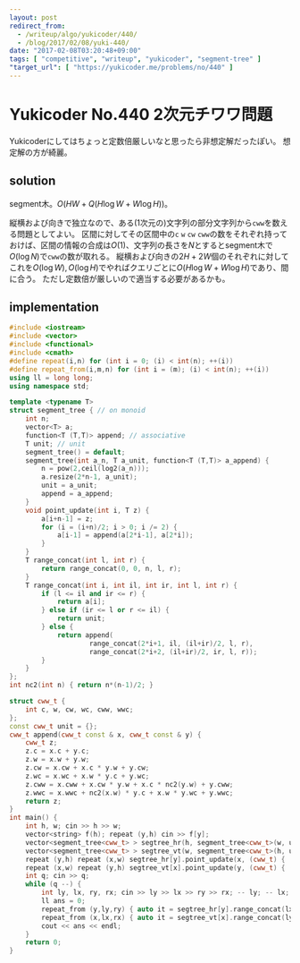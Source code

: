 ```yaml
---
layout: post
redirect_from:
  - /writeup/algo/yukicoder/440/
  - /blog/2017/02/08/yuki-440/
date: "2017-02-08T03:20:48+09:00"
tags: [ "competitive", "writeup", "yukicoder", "segment-tree" ]
"target_url": [ "https://yukicoder.me/problems/no/440" ]
---
```


# Yukicoder No.440 2次元チワワ問題

Yukicoderにしてはちょっと定数倍厳しいなと思ったら非想定解だったぽい。
想定解の方が綺麗。

## solution

segment木。$O(HW + Q (H \log W + W \log H))$。

縦横および向きで独立なので、ある($1$次元の)文字列の部分文字列から`cww`を数える問題としてよい。
区間に対してその区間中の`c` `w` `cw` `cww`の数をそれぞれ持っておけば、区間の情報の合成は$O(1)$、文字列の長さを$N$とするとsegment木で$O(\log N)$で`cww`の数が取れる。
縦横および向きの$2H + 2W$個のそれぞれに対してこれを$O(\log W), O(\log H)$でやればクエリごとに$O(H \log W + W \log H)$であり、間に合う。
ただし定数倍が厳しいので適当する必要があるかも。

## implementation

``` c++
#include <iostream>
#include <vector>
#include <functional>
#include <cmath>
#define repeat(i,n) for (int i = 0; (i) < int(n); ++(i))
#define repeat_from(i,m,n) for (int i = (m); (i) < int(n); ++(i))
using ll = long long;
using namespace std;

template <typename T>
struct segment_tree { // on monoid
    int n;
    vector<T> a;
    function<T (T,T)> append; // associative
    T unit; // unit
    segment_tree() = default;
    segment_tree(int a_n, T a_unit, function<T (T,T)> a_append) {
        n = pow(2,ceil(log2(a_n)));
        a.resize(2*n-1, a_unit);
        unit = a_unit;
        append = a_append;
    }
    void point_update(int i, T z) {
        a[i+n-1] = z;
        for (i = (i+n)/2; i > 0; i /= 2) {
            a[i-1] = append(a[2*i-1], a[2*i]);
        }
    }
    T range_concat(int l, int r) {
        return range_concat(0, 0, n, l, r);
    }
    T range_concat(int i, int il, int ir, int l, int r) {
        if (l <= il and ir <= r) {
            return a[i];
        } else if (ir <= l or r <= il) {
            return unit;
        } else {
            return append(
                    range_concat(2*i+1, il, (il+ir)/2, l, r),
                    range_concat(2*i+2, (il+ir)/2, ir, l, r));
        }
    }
};
int nc2(int n) { return n*(n-1)/2; }

struct cww_t {
    int c, w, cw, wc, cww, wwc;
};
const cww_t unit = {};
cww_t append(cww_t const & x, cww_t const & y) {
    cww_t z;
    z.c = x.c + y.c;
    z.w = x.w + y.w;
    z.cw = x.cw + x.c * y.w + y.cw;
    z.wc = x.wc + x.w * y.c + y.wc;
    z.cww = x.cww + x.cw * y.w + x.c * nc2(y.w) + y.cww;
    z.wwc = x.wwc + nc2(x.w) * y.c + x.w * y.wc + y.wwc;
    return z;
}
int main() {
    int h, w; cin >> h >> w;
    vector<string> f(h); repeat (y,h) cin >> f[y];
    vector<segment_tree<cww_t> > segtree_hr(h, segment_tree<cww_t>(w, unit, append));
    vector<segment_tree<cww_t> > segtree_vt(w, segment_tree<cww_t>(h, unit, append));
    repeat (y,h) repeat (x,w) segtree_hr[y].point_update(x, (cww_t) { (f[y][x] == 'c'), (f[y][x] == 'w'), 0, 0 });
    repeat (x,w) repeat (y,h) segtree_vt[x].point_update(y, (cww_t) { (f[y][x] == 'c'), (f[y][x] == 'w'), 0, 0 });
    int q; cin >> q;
    while (q --) {
        int ly, lx, ry, rx; cin >> ly >> lx >> ry >> rx; -- ly; -- lx;
        ll ans = 0;
        repeat_from (y,ly,ry) { auto it = segtree_hr[y].range_concat(lx, rx); ans += it.cww + it.wwc; }
        repeat_from (x,lx,rx) { auto it = segtree_vt[x].range_concat(ly, ry); ans += it.cww + it.wwc; }
        cout << ans << endl;
    }
    return 0;
}
```

